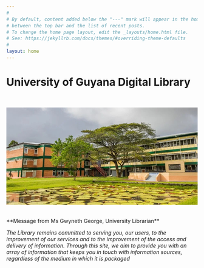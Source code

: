 ```yaml
---
#
# By default, content added below the "---" mark will appear in the home page
# between the top bar and the list of recent posts.
# To change the home page layout, edit the _layouts/home.html file.
# See: https://jekyllrb.com/docs/themes/#overriding-theme-defaults
#
layout: home
---
```

# University of Guyana Digital Library   
 <br>    
 

![alt text](image-2.png) 

<br>
**Message from Ms Gwyneth George, University Librarian**    

                                                                                                                                                                      
*The Library remains committed to serving you, our users, to the improvement of our services and to the improvement of the access and  
delivery of information. Through this site, we aim to provide you with an array of information that keeps you in touch with information 
sources, regardless of the medium in which it is packaged*


